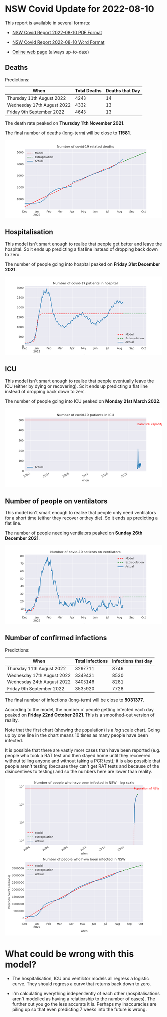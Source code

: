 # NSW Covid Update for 2022-08-10

This report is available in several formats:

- [NSW Covid Report 2022-08-10 PDF Format](https://github.com/solresol/yet-another-pandemic-prediction/raw/main/output/2022-08-10/nsw-covid-report-2022-08-10.pdf)

- [NSW Covid Report 2022-08-10 Word Format](https://github.com/solresol/yet-another-pandemic-prediction/raw/main/output/2022-08-10/nsw-covid-report-2022-08-10.docx)

- [Online web page](https://github.com/solresol/yet-another-pandemic-prediction/tree/main/output/README.md) (always up-to-date)

## Deaths

Predictions:

| When | Total Deaths | Deaths that Day |
| ---- | ------------ | --------------- |
| Thursday 11th August 2022 | 4248 | 14 |
| Wednesday 17th August 2022 | 4332 | 13 |
| Friday 9th September 2022 | 4648 | 13 |

The death rate peaked on **Thursday 11th November 2021**.

The final number of deaths (long-term) will
be close to **11581**.

![](2022-08-10/deaths.png)



## Hospitalisation

This model isn't smart enough to realise that people get better and leave the hospital.
So it ends up predicting a flat line instead of dropping back down to zero.

The number of people going into hospital peaked on **Friday 31st December 2021**.

![](2022-08-10/hospitalisation.png)

## ICU

This model isn't smart enough to realise that people eventually leave the ICU
(either by dying or recovering).
So it ends up predicting a flat line instead of dropping back down to zero.

The number of people going into ICU peaked on **Monday 21st March 2022**.

![](2022-08-10/icu.png)

## Number of people on ventilators

This model isn't smart enough to realise that people only need ventilators for
a short time (either they recover or they die). So it ends up predicting a flat line.

The number of people needing ventilators peaked on **Sunday 26th December 2021**.

![](2022-08-10/ventilators.png)

## Number of confirmed infections

Predictions:

| When | Total Infections | Infections that day |
| ---- | ------------ | --------------- |
| Thursday 11th August 2022 | 3297711 | 8746 |
| Wednesday 17th August 2022 | 3349431 | 8530 |
| Wednesday 24th August 2022 | 3408146 | 8281 |
| Friday 9th September 2022 | 3535920 | 7728 |

The final number of infections (long-term) will
be close to **5031377**.


According to the model, the number of people getting infected each day peaked on **Friday 22nd October 2021**. This is a smoothed-out version of reality.

Note that the first chart (showing the population) is a *log* scale chart. Going up by one line in the chart means 10 times as many people have been infected. 

It is possible that there are vastly more cases than have been
reported (e.g. people who took a RAT test and then stayed home until
they recovered without telling anyone and without taking a PCR test);
it is also possible that people aren't testing (because they can't get
RAT tests and because of the disincentives to testing) and so the
numbers here are lower than reality.


![](2022-08-10/infection.png)



# What could be wrong with this model?

- The hospitalisation, ICU and ventilator models all regress a logistic curve. They
should regress a curve that returns back down to zero.

- I'm calculating everything independently of each other (hospitalisations aren't modelled as having a relationship to the number of cases). The further out you go the less accurate it is. Perhaps my inaccuracies are piling up so that even predicting 7 weeks into the future is wrong.

